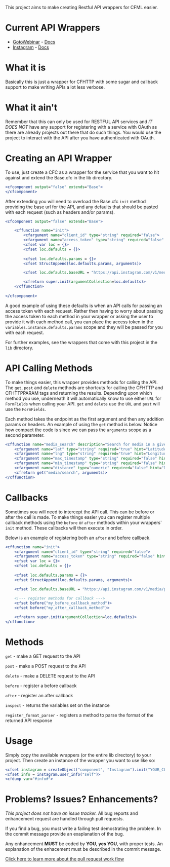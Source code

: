 This project aims to make creating Restful API wrappers for CFML easier.

Current API Wrappers
====================

 - [GotoWebinar][2] - [Docs][3]
 - [Instagram][4] - [Docs][5]

What it is
==========

Basically this is just a wrapper for CFHTTP with some sugar and callback support to make writing APIs
a lot less verbose. 

What it ain't
=============

Remember that this can only be used for RESTFUL API services and _IT DOES NOT_ have
any support for registering with a service with OAuth as there are already projects out there that do
such things. You would use the project to interact with the API after you have authenticated with OAuth.


Creating an API Wrapper
=======================
To use, just create a CFC as a wrapper for the service that you want to hit against and extend the
Base.cfc in the lib directory.

```coldfusion
<cfcomponent output="false" extends="Base">
</cfcomponent>
```

After extending you will need to overload the Base.cfc `init` method providing the base url for the API,
and any defaults that should be pasted with each request (such as headers and/or params).

```coldfusion
<cfcomponent output="false" extends="Base">

	<cffunction name="init">
		<cfargument name="client_id" type="string" required="false">
		<cfargument name="access_token" type="string" required="false" hint="only needed for authenticated requests">
		<cfset var loc = {}>
		<cfset loc.defaults = {}>
		
		<cfset loc.defaults.params = {}>
		<cfset StructAppend(loc.defaults.params, arguments)>

		<cfset loc.defaults.baseURL = "https://api.instagram.com/v1/media/popular">

		<cfreturn super.init(argumentCollection=loc.defaults)>
	</cffunction>
	
</cfcomponent>
```

A good example of using these defaults is when an API calls for passing an access token with each request.
Rather then having to worry about passing the access token to each method in your wrapper or asking the
user to provide it with each method call, you can place the access token in the
`variables.instance.defaults.params` scope and they will be passed for you with each request.

For further examples, see the wrappers that come with this project in the `lib` directory.


API Calling Methods
===================

To make things easier, this wrapper provides methods for calling the API. The `get`, `post` and `delete`
methods are shortcuts for calling the CFHTTP and CFHTTPPARAM tags and returning the results. Depending
upon which method you use, underneath it will automatically know to use either `URL` for `FormFields`
when calling your API. `get` and `delete` use the `URL` and `post` will use the `FormFields`.

Each method takes the endpoint as the first argument and then any addition params or headers. An example
of using the `get` method is below. Notice how compact the code is since we can pass the `arguments`
scope as a second parameter.

```coldfusion
<cffunction name="media_search" description="Search for media in a given area">
	<cfargument name="lat" type="string" required="true" hint="Latitude of the center search coordinate.">
	<cfargument name="lng" type="string" required="true" hint="Longitude of the center search coordinate.">
	<cfargument name="max_timestamp" type="string" required="false" hint="A unix timestamp. All media returned will be taken earlier than this timestamp.">
	<cfargument name="min_timestamp" type="string" required="false" hint="A unix timestamp. All media returned will be taken later than this timestamp.">
	<cfargument name="distance" type="numeric" required="false" hint="Default is 1km.">
	<cfreturn get("media/search", arguments)>
</cffunction>
```

Callbacks
=========

Sometimes you will need to intercept the API call. This can be before or after the call is made. To
make things easier you can register multiple callback methods using the `before` or `after` methods
within your wrappers' `init` method. These callbacks will then execute in order.

Below is an example of registering both an `after` and before callback.

```coldfusion
<cffunction name="init">
	<cfargument name="client_id" type="string" required="false">
	<cfargument name="access_token" type="string" required="false" hint="only needed for authenticated requests">
	<cfset var loc = {}>
	<cfset loc.defaults = {}>
	
	<cfset loc.defaults.params = {}>
	<cfset StructAppend(loc.defaults.params, arguments)>

	<cfset loc.defaults.baseURL = "https://api.instagram.com/v1/media/popular">
	
	<!--- register methods for callback --->
	<cfset before("my_before_callback_method")>
	<cfset before("my_after_callback_method")>

	<cfreturn super.init(argumentCollection=loc.defaults)>
</cffunction>

```

Methods
=======

`get` - make a GET request to the API

`post` - make a POST request to the API

`delete` - make a DELETE request to the API

`before` - register a before callback

`after` - register an after callback

`inspect` - returns the variables set on the instance

`register_format_parser` - registers a method to parse the format of the returned API response


Usage
=====

Simply copy the available wrappers (or the entire lib directory) to your project. Then create an
instance of the wrapper you want to use like so:

```coldfusion
<cfset instagram = createObject("component", "Instagram").init("YOUR_CLIENT_ID", "YOUR_ACCESS_TOKEN")>
<cfset info = instagram.user_info("self")>
<cfdump var="#info#">
```


Problems? Issues? Enhancements?
===============================

_This project does not have an issue tracker._ All bug reports and enhancement request are handled
through pull requests.

If you find a bug, you must write a failing test demostrating the problem. In the commit message provide
an exaplanation of the bug.

Any enhancement __MUST__ be coded by __YOU__, __yes YOU__, with proper tests. An explanation of the
enhacement must be described in the commit message.

[Click here to learn more about the pull request work flow][1]

[1]: https://help.github.com/articles/using-pull-requests

[2]: https://github.com/rip747/cfml-restfulapis/blob/master/lib/GotoWebinar.cfc
[3]: https://developer.citrixonline.com/api-overview/gotowebinar-rest-api

[4]: https://github.com/rip747/cfml-restfulapis/blob/master/lib/Instagram.cfc
[5]: http://instagram.com/developer/endpoints/
